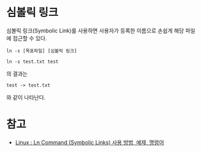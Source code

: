 # 심볼릭 링크

심볼릭 링크(Symbolic Link)를 사용하면 사용자가 등록한 이름으로 손쉽게 해당 파일에 접근할 수 있다.

```
ln -s [목표파일] [심볼릭 링크]
```

```
ln -s test.txt test
```

의 결과는

```
test -> test.txt
```

와 같이 나타난다.

# 참고
* [Linux : Ln Command (Symbolic Links) 사용 방법, 예제, 명령어](https://jjeongil.tistory.com/1408)